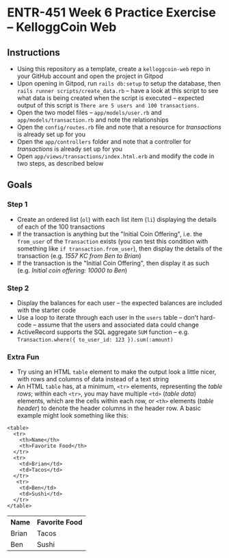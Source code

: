 # ENTR-451 Week 6 Practice Exercise – KelloggCoin Web

## Instructions

- Using this repository as a template, create a `kelloggcoin-web` repo in your GitHub account and open the project in Gitpod
- Upon opening in Gitpod, run `rails db:setup` to setup the database, then `rails runner scripts/create_data.rb` – have a look at this script to see what data is being created when the script is executed – expected output of this script is `There are 5 users and 100 transactions.`
- Open the two model files – `app/models/user.rb` and `app/models/transaction.rb` and note the relationships
- Open the `config/routes.rb` file and note that a resource for *transactions* is already set up for you
- Open the `app/controllers` folder and note that a controller for *transactions* is already set up for you
- Open `app/views/transactions/index.html.erb` and modify the code in two steps, as described below

## Goals

### Step 1

- Create an ordered list (`ol`) with each list item (`li`) displaying the details of each of the 100 transactions
- If the transaction is anything but the "Initial Coin Offering", i.e. the `from_user` of the `Transaction` exists (you can test this condition with something like `if transaction.from_user`), then display the details of the transaction (e.g. *1557 KC from Ben to Brian*)
- If the transaction is the "Initial Coin Offering", then display it as such (e.g. *Initial coin offering: 10000 to Ben*)

### Step 2

- Display the balances for each user – the expected balances are included with the starter code
- Use a loop to iterate through each user in the `users` table – don't hard-code – assume that the users and associated data could change
- ActiveRecord supports the SQL aggregate `SUM` function – e.g. `Transaction.where({ to_user_id: 123 }).sum(:amount)`

### Extra Fun

- Try using an HTML `table` element to make the output look a little nicer, with rows and columns of data instead of a text string
- An HTML `table` has, at a minimum, `<tr>` elements, representing the *table rows*; within each `<tr>`, you may have multiple `<td>` (*table data*) elements, which are the cells within each row, or `<th>` elements (*table header*) to denote the header columns in the header row. A basic example might look something like this:

```
<table>
  <tr>
    <th>Name</th>
    <th>Favorite Food</th>
  </tr>
  <tr>
    <td>Brian</td>
    <td>Tacos</td>
  </tr>
   <tr>
    <td>Ben</td>
    <td>Sushi</td>
  </tr>
</table>
```

<table>
  <tr>
    <th>Name</th>
    <th>Favorite Food</th>
  </tr>
  <tr>
    <td>Brian</td>
    <td>Tacos</td>
  </tr>
   <tr>
    <td>Ben</td>
    <td>Sushi</td>
  </tr>
</table>
